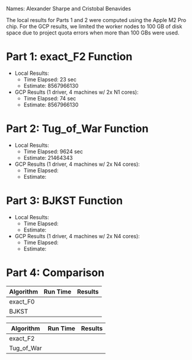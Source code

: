 Names: Alexander Sharpe and Cristobal Benavides 

The local results for Parts 1 and 2 were computed using the Apple M2 Pro chip. For the GCP results, we limited the worker nodes to 100 GB of disk space due to project quota errors when more than 100 GBs were used.

# Part 1: exact_F2 Function

- Local Results:
  - Time Elapsed: 23 sec
  - Estimate: 8567966130
- GCP Results (1 driver, 4 machines w/ 2x N1 cores):
  - Time Elapsed: 74 sec
  - Estimate: 8567966130

# Part 2: Tug_of_War Function

- Local Results:
  - Time Elapsed: 9624 sec 
  - Estimate: 21464343
- GCP Results (1 driver, 4 machines w/ 2x N4 cores):
  - Time Elapsed:
  - Estimate: 

# Part 3: BJKST Function

- Local Results:
  - Time Elapsed:
  - Estimate: 
- GCP Results (1 driver, 4 machines w/ 2x N4 cores):
  - Time Elapsed:
  - Estimate: 

# Part 4: Comparison

| Algorithm  | Run Time | Results |
| --- | --- | --- |
| exact_F0   |          |         | 
| BJKST      |          |         |

| Algorithm  | Run Time | Results |
| --- | --- | --- |
| exact_F2   |          |         | 
| Tug_of_War |          |         |

